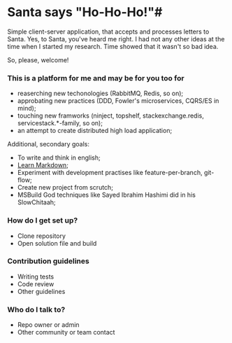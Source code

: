 # Santa says "Ho-Ho-Ho!"#

Simple client-server application, that accepts and processes letters to Santa. Yes, to Santa, you've heard me right. I had not any other ideas at the time when I started my research. Time showed that it wasn't so bad idea. 

So, please, welcome!

### This is a platform for me and may be for you too for ###

* reaserching new techonologies (RabbitMQ, Redis, so on);
* approbating new practices (DDD, Fowler's microservices, CQRS/ES in mind);
* touching new framworks (ninject, topshelf, stackexchange.redis, servicestack.*-family, so on);
* an attempt to create distributed high load application;


Additional, secondary goals:

* To write and think in english;
* [Learn Markdown](https://bitbucket.org/tutorials/markdowndemo);
* Experiment with development practises like feature-per-branch, git-flow;
* Create new project from scrutch;
* MSBuild God techniques like Sayed Ibrahim Hashimi did in his SlowChitaah;

### How do I get set up? ###

* Clone repository
* Open solution file and build

### Contribution guidelines ###

* Writing tests
* Code review
* Other guidelines

### Who do I talk to? ###

* Repo owner or admin
* Other community or team contact